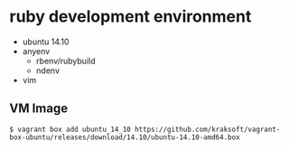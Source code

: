 # ruby development environment

* ubuntu 14.10
* anyenv
  - rbenv/rubybuild
  - ndenv
* vim

## VM Image

```
$ vagrant box add ubuntu_14_10 https://github.com/kraksoft/vagrant-box-ubuntu/releases/download/14.10/ubuntu-14.10-amd64.box
```
